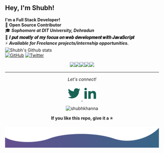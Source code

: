 ## Hey, I'm Shubh! <br>

**I'm a Full Stack Developer!**<br>
🔭 **Open Source Contributor**<br>
:mortar_board: **_Sophomore at DIT University, Dehradun_**<br>
:vulcan_salute: **𝑰 𝒑𝒖𝒕 𝒎𝒐𝒔𝒕𝒍𝒚 𝒐𝒇 𝒎𝒚 𝒇𝒐𝒄𝒖𝒔 𝒐𝒏 𝒘𝒆𝒃 𝒅𝒆𝒗𝒆𝒍𝒐𝒑𝒎𝒆𝒏𝒕 𝒘𝒊𝒕𝒉
𝑱𝒂𝒗𝒂𝑺𝒄𝒓𝒊𝒑𝒕**<br>
⚡ **_Available for Freelance projects/internship opportunities._**<br>
![Shubh's Github
stats](https://github-readme-stats.vercel.app/api?username=shubhkhanna&show_icons=true&hide=stars&hide_border=true&icon_color=E80000)<br>
<a href="https://github.com/shubhkhanna"><img alt="GitHub"
        src="https://img.shields.io/badge/dynamic/json?logo=github&label=GitHub+Followers&labelColor=282c34&color=181717&query=%24.data.totalSubs&url=https%3A%2F%2Fapi.spencerwoo.com%2Fsubstats%2F%3Fsource%3Dgithub%26queryKey%3Dshubhkhanna&longCache=true" /></a>
<a href="https://twitter.com/khannashubh04"><img alt="Twitter"
        src="https://img.shields.io/badge/dynamic/json?logo=twitter&label=Twitter+Followers&labelColor=282c34&color=181717&query=%24.data.totalSubs&url=https%3A%2F%2Fapi.spencerwoo.com%2Fsubstats%2F%3Fsource%3Dtwitter%26queryKey%3Dkhannashubh04&longCache=true" /></a>
<p align="center">
    <img src="https://media3.giphy.com/media/ln7z2eWriiQAllfVcn/200w.webp" width="100"><img
        src="https://i.giphy.com/media/LMt9638dO8dftAjtco/200.webp" width="100"><img
        src="https://i.giphy.com/media/eNAsjO55tPbgaor7ma/200w.webp" width="100"><img
        src="https://i.giphy.com/media/KzJkzjggfGN5Py6nkT/200.webp" width="100"><img
        src="https://i.giphy.com/media/IdyAQJVN2kVPNUrojM/200.webp" width="100">
</p>
<hr>
<p align="center">
    <i>Let's connect!</i>
<p align="center">
    <a href="https://twitter.com/khannashubh04" alt="Twitter">
        <img src="https://github.com/shubhkhanna/shubhkhanna/blob/master/assets/twitter-fill.svg" alt="">
    </a>
    <a href="https://www.linkedin.com/in/khannashubh/" alt="Linkedin">
        <img src="https://github.com/shubhkhanna/shubhkhanna/blob/master/assets/linkedin-fill.svg" alt="">
    </a>
</p>
<p align="center"> <img src="https://komarev.com/ghpvc/?username=shubhkhanna" alt="shubhkhanna" /> </p>
<p align="center">
    <b> If you like this repo, give it a ⭐️</b>
</p>
</p>
<img src="https://github.com/shubhkhanna/shubhkhanna/blob/master/assets/bottom.svg" alt="">
